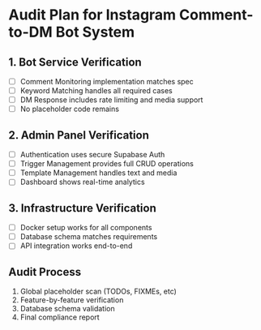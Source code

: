 # Audit Plan for Instagram Comment-to-DM Bot System

## 1. Bot Service Verification
- [ ] Comment Monitoring implementation matches spec
- [ ] Keyword Matching handles all required cases
- [ ] DM Response includes rate limiting and media support
- [ ] No placeholder code remains

## 2. Admin Panel Verification  
- [ ] Authentication uses secure Supabase Auth
- [ ] Trigger Management provides full CRUD operations
- [ ] Template Management handles text and media
- [ ] Dashboard shows real-time analytics

## 3. Infrastructure Verification
- [ ] Docker setup works for all components
- [ ] Database schema matches requirements
- [ ] API integration works end-to-end

## Audit Process
1. Global placeholder scan (TODOs, FIXMEs, etc)
2. Feature-by-feature verification
3. Database schema validation
4. Final compliance report